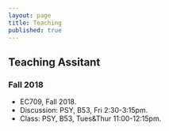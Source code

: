 ```yaml
---
layout: page
title: Teaching
published: true
---
```

## Teaching Assitant
### Fall 2018
- EC709, Fall 2018. 
- Discussion: PSY, B53, Fri 2:30-3:15pm. 
- Class: PSY, B53, Tues&Thur 11:00-12:15pm.


